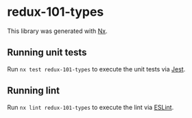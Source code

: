 # redux-101-types

This library was generated with [Nx](https://nx.dev).

## Running unit tests

Run `nx test redux-101-types` to execute the unit tests via [Jest](https://jestjs.io).

## Running lint

Run `nx lint redux-101-types` to execute the lint via [ESLint](https://eslint.org/).

